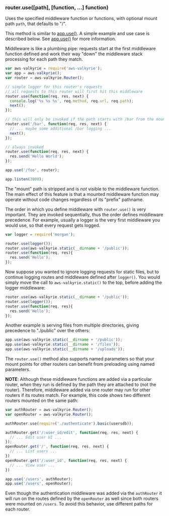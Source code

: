 <h3 id='router.use'>router.use([path], [function, ...] function)</h3>

Uses the specified middleware function or functions, with optional mount path `path`, that defaults to "/".

This method is similar to [app.use()](#app.use). A simple example and use case is described below.
See [app.use()](#app.use) for more information.

Middleware is like a plumbing pipe: requests start at the first middleware function defined
and work their way "down" the middleware stack processing for each path they match.

```js
var aws-valkyrie = require('aws-valkyrie');
var app = aws-valkyrie();
var router = aws-valkyrie.Router();

// simple logger for this router's requests
// all requests to this router will first hit this middleware
router.use(function(req, res, next) {
  console.log('%s %s %s', req.method, req.url, req.path);
  next();
});

// this will only be invoked if the path starts with /bar from the mount point
router.use('/bar', function(req, res, next) {
  // ... maybe some additional /bar logging ...
  next();
});

// always invoked
router.use(function(req, res, next) {
  res.send('Hello World');
});

app.use('/foo', router);

app.listen(3000);
```

The "mount" path is stripped and is _not_ visible to the middleware function.
The main effect of this feature is that a mounted middleware function may operate without
code changes regardless of its "prefix" pathname.

The order in which you define middleware with `router.use()` is very important.
They are invoked sequentially, thus the order defines middleware precedence. For example,
usually a logger is the very first middleware you would use, so that every request gets logged.

```js
var logger = require('morgan');

router.use(logger());
router.use(aws-valkyrie.static(__dirname + '/public'));
router.use(function(req, res){
  res.send('Hello');
});
```

Now suppose you wanted to ignore logging requests for static files, but to continue
logging routes and middleware defined after `logger()`.  You would simply move the call to `aws-valkyrie.static()` to the top,
before adding the logger middleware:

```js
router.use(aws-valkyrie.static(__dirname + '/public'));
router.use(logger());
router.use(function(req, res){
  res.send('Hello');
});
```

Another example is serving files from multiple directories,
giving precedence to "./public" over the others:

```js
app.use(aws-valkyrie.static(__dirname + '/public'));
app.use(aws-valkyrie.static(__dirname + '/files'));
app.use(aws-valkyrie.static(__dirname + '/uploads'));
```

The `router.use()` method also supports named parameters so that your mount points
for other routers can benefit from preloading using named parameters.

__NOTE__: Although these middleware functions are added via a particular router, _when_
they run is defined by the path they are attached to (not the router). Therefore,
middleware added via one router may run for other routers if its routes
match. For example, this code shows two different routers mounted on the same path:

```js
var authRouter = aws-valkyrie.Router();
var openRouter = aws-valkyrie.Router();

authRouter.use(require('./authenticate').basic(usersdb));

authRouter.get('/:user_id/edit', function(req, res, next) { 
  // ... Edit user UI ...  
});
openRouter.get('/', function(req, res, next) { 
  // ... List users ... 
})
openRouter.get('/:user_id', function(req, res, next) { 
  // ... View user ... 
})

app.use('/users', authRouter);
app.use('/users', openRouter);
```

Even though the authentication middleware was added via the `authRouter` it will run on the routes defined by the `openRouter` as well since both routers were mounted on `/users`.  To avoid this behavior, use different paths for each router.
